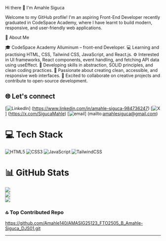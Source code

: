 Hi there 👋 I'm Amahle Siguca

Welcome to my GitHub profile!
I'm an aspiring Front-End Developer recently graduated in CodeSpace Academy, where I have  learnt to build modern, responsive, and user-friendly web applications.

🌱 About Me

🎓  CodeSpace Academy Alluminum – front-end Developer.
💻 Learning and practising HTML, CSS, Tailwind CSS, JavaScript, and React.js.
⚙️ Interested in UI frameworks, React components, event handling, and fetching API data using useEffect.
🧠 Developing skills in abstraction, SOLID principles, and clean coding practices.
🤖 Passionate about creating clean, accessible, and responsive web interfaces.
🤝 Excited to collaborate on creative projects and contribute to open-source development.


## 🌐 Let's connect 
[![LinkedIn](https://img.shields.io/badge/LinkedIn-%230077B5.svg?logo=linkedin&logoColor=white)] (https://www.linkedin.com/in/amahle-siguca-984736247) [![X](https://img.shields.io/badge/X-black.svg?logo=X&logoColor=white)] (https://x.com/SigucaMahle)  [![email](https://img.shields.io/badge/Email-D14836?logo=gmail&logoColor=white)] (mailto:amahlesiguca@gmail.com) 

# 💻 Tech Stack

![HTML5](https://img.shields.io/badge/html5-%23E34F26.svg?style=for-the-badge&logo=html5&logoColor=white) ![CSS3](https://img.shields.io/badge/css3-%231572B6.svg?style=for-the-badge&logo=css3&logoColor=white) ![JavaScript](https://img.shields.io/badge/javascript-%23323330.svg?style=for-the-badge&logo=javascript&logoColor=%23F7DF1E) ![TailwindCSS](https://img.shields.io/badge/tailwindcss-%2338B2AC.svg?style=for-the-badge&logo=tailwind-css&logoColor=white)


# 📊 GitHub Stats

![](https://github-readme-stats.vercel.app/api?username=Amahle140&theme=dark&hide_border=false&include_all_commits=false&count_private=false)<br/>
![](https://nirzak-streak-stats.vercel.app/?user=Amahle140&theme=dark&hide_border=false)<br/>
![](https://github-readme-stats.vercel.app/api/top-langs/?username=Amahle140&theme=dark&hide_border=false&include_all_commits=false&count_private=false&layout=compact)

### 🔝 Top Contributed Repo

https://github.com/Amahle140/AMASIG25123_FTO2505_B_Amahle-Siguca_DJS01.git


---

